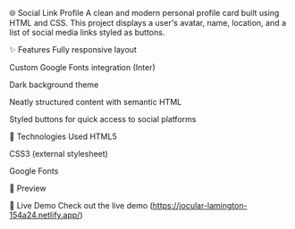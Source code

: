 🌐 Social Link Profile
A clean and modern personal profile card built using HTML and CSS. This project displays a user's avatar, name, location, and a list of social media links styled as buttons.

✨ Features
Fully responsive layout

Custom Google Fonts integration (Inter)

Dark background theme

Neatly structured content with semantic HTML

Styled buttons for quick access to social platforms

🚀 Technologies Used
HTML5

CSS3 (external stylesheet)

Google Fonts

📸 Preview

🔗 Live Demo
Check out the live demo (https://jocular-lamington-154a24.netlify.app/)
